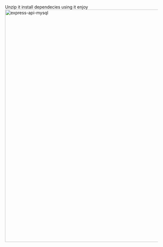 Unzip it install dependecies using it enjoy
<img width="1366" height="768" alt="express-api-mysql" src="https://github.com/user-attachments/assets/f92bcbbb-b450-41cb-abf3-e8a09517853c" />
